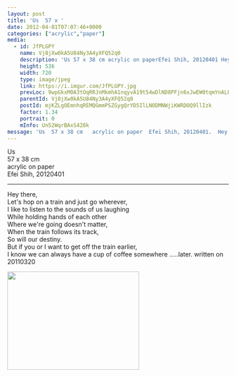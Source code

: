 ```yaml
---
layout: post
title: 'Us  57 x ' 
date: 2012-04-01T07:07:46+0000 
categories: ["acrylic","paper"] 
media:
  - id: JfPLGPY
    name: Vj8jXw0kA5U84Ny3A4yXFQ52q0
    description: 'Us 57 x 38 cm acrylic on paperEfei Shih, 20120401 Hey there, Let s hop on a train and just go wherever, I like to listen to the sounds of us laughingWhile holding hands of each other..'   
    height: 536
    width: 720
    type: image/jpeg
    link: https://i.imgur.com/JfPLGPY.jpg
    prevLoc: 9wpGkxM0A3tOqRRJnMkmhA1nqyvA19t54wDlND8PFjn6xJwEW0tqmYnALLJkIA2QLzw6Pwu4QqkqOx26foRDVJp70wijKlZY8MX4H8xw8nPp6MsrX26Ymz6JiJNr3RNLMyU8PgB10BgQh7JE27yw8lUr44JYkQWVu5WjDppg0yFYqwQx2kBnSvgYPn4AXXUY3rkXDNjqIjzAKRyW5gSYDWmWJ8K5CA6BL1OzNyFJkG5Q51MwSQW
    parentId: Vj8jXw0kA5U84Ny3A4yXFQ52q0
    postId: mjKZLgOEmnhqREMQGmmPSZGygQrYD5IlLNODMNWjiKWRDOQ9llIzk
    factor: 1.34
    portrait: 0
    mInfo: Un52WqrBAxS428k
message: 'Us  57 x 38 cm   acrylic on paper  Efei Shih, 20120401.  Hey there,  Let s hop on a train and just go wherever,  I like to listen to the sounds of us laughing  While holding hands of each other..'  
---
```


Us  
57 x 38 cm   
acrylic on paper  
Efei Shih, 20120401  
  
-----------------------------------------------   
Hey there,  
Let's hop on a train and just go wherever,  
I like to listen to the sounds of us laughing  
While holding hands of each other  
Where we're going doesn't matter,  
When the train follows its track,  
So will our destiny.  
But if you or I want to get off the train earlier,  
I know we can always have a cup of coffee somewhere .....later.                                        written on 20110320


[//]: #media:  
<a href="https://i.imgur.com/JfPLGPY.jpg"><img src="https://i.imgur.com/JfPLGPY.jpg" height="223" width="300" /></a> 
 
